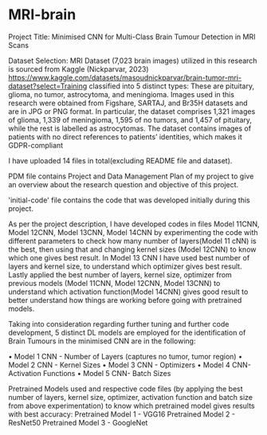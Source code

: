 # MRI-brain
Project Title: Minimised CNN for Multi-Class Brain Tumour Detection in MRI Scans

Dataset Selection:
MRI Dataset (7,023 brain images) utilized in this research is sourced from Kaggle (Nickparvar, 2023) https://www.kaggle.com/datasets/masoudnickparvar/brain-tumor-mri-dataset?select=Training classified into 5 distinct types: These are pituitary, glioma, no tumor, astrocytoma, and meningioma. Images used in this research were obtained from Figshare, SARTAJ, and Br35H datasets and are in JPG or PNG format. In particular, the dataset comprises 1,321 images of glioma, 1,339 of meningioma, 1,595 of no tumors, and 1,457 of pituitary, while the rest is labelled as astrocytomas. The dataset contains images of patients with no direct references to patients’ identities, which makes it GDPR-compliant

I have uploaded 14 files in total(excluding  README file and dataset).

PDM file contains Project and Data Management Plan of my project to give an overview about the research question and objective of this project.

'initial-code' file contains the code that was developed initially during this project.

As per the project description, I have developed codes in files Model 11CNN, Model 12CNN, Model 13CNN, Model 14CNN by experimenting the code with different parameters to check how many number of layers(Model 11 cNN) is the best, then using that and changing kernel sizes (Model 12CNN) to know which one gives best result.
In Model 13 CNN I have used best number of layers and kernel size, to understand which optimizer gives best result.
Lastly applied the best number of layers, kernel size, optimizer from previous models (Model 11CNN, Model 12CNN, Model 13CNN) to understand which activation function(Model 14CNN) gives good result to better understand how things are working before going with pretrained models.

Taking into consideration regarding further tuning and further code development, 5 distinct DL models are employed for the identification of Brain Tumours in the minimised CNN are in the following: 

•	Model 1 CNN - Number of Layers (captures no tumor, tumor region)
•	Model 2 CNN - Kernel Sizes
•	Model 3 CNN - Optimizers
•	Model 4 CNN- Activation Functions
•	Model 5 CNN- Batch Sizes

Pretrained Models used and respective code files (by applying the best number of layers, kernel size, optimizer, activation function and batch size from above experimentation) to know which pretrained model gives results with best accuracy:
Pretrained Model 1 - VGG16
Pretrained Model 2 - ResNet50
Pretrained Model 3 - GoogleNet

